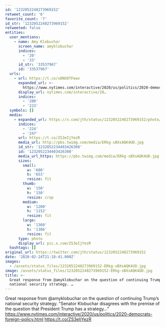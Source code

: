 ```yaml
---
id: '1232052248273969152'
retweet_count: '6'
favorite_count: '7'
id_str: '1232052248273969152'
retweeted: false
entities:
  user_mentions:
    - name: Amy Klobuchar
      screen_name: amyklobuchar
      indices:
        - '20'
        - '33'
      id_str: '33537967'
      id: '33537967'
  urls:
    - url: https://t.co/sDNX0TFewv
      expanded_url: >-
        https://www.nytimes.com/interactive/2020/us/politics/2020-democrats-foreign-policy.html
      display_url: nytimes.com/interactive/20…
      indices:
        - '200'
        - '223'
  symbols: []
  media:
    - expanded_url: https://x.com/jth/status/1232052248273969152/photo/1
      indices:
        - '224'
        - '247'
      url: https://t.co/ZS3eIjYezR
      media_url: http://pbs.twimg.com/media/ERkg-sBXsAQK4UD.jpg
      id_str: '1232052234403426308'
      id: '1232052234403426308'
      media_url_https: https://pbs.twimg.com/media/ERkg-sBXsAQK4UD.jpg
      sizes:
        small:
          w: '680'
          h: '653'
          resize: fit
        thumb:
          w: '150'
          h: '150'
          resize: crop
        medium:
          w: '1200'
          h: '1152'
          resize: fit
        large:
          w: '1360'
          h: '1306'
          resize: fit
      type: photo
      display_url: pic.x.com/ZS3eIjYezR
  hashtags: []
original_url: https://twitter.com/jth/status/1232052248273969152
date: '2020-02-24T21:18:41.000Z'
images:
  - /assets/status_files/1232052248273969152-ERkg-sBXsAQK4UD.jpg
image: /assets/status_files/1232052248273969152-ERkg-sBXsAQK4UD.jpg
title: >-
  Great response from @amyklobuchar on the question of continuing Trump’s
  national security strategy. …
---
```


Great response from @amyklobuchar on the question of continuing Trump’s national security strategy. “Senator Klobuchar disagrees with the premise of the question that President Trump has a strategy…” https://www.nytimes.com/interactive/2020/us/politics/2020-democrats-foreign-policy.html https://t.co/ZS3eIjYezR